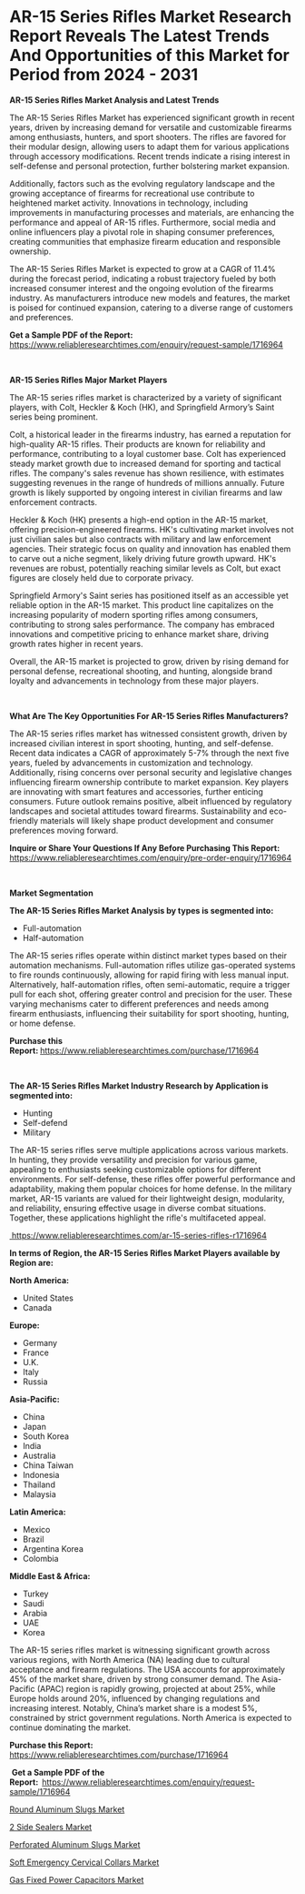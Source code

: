 <p><h1>AR-15 Series Rifles Market Research Report Reveals The Latest Trends And Opportunities of this Market for Period from 2024 - 2031</h1></p><p><strong>AR-15 Series Rifles Market Analysis and Latest Trends</strong></p>
<p><p>The AR-15 Series Rifles Market has experienced significant growth in recent years, driven by increasing demand for versatile and customizable firearms among enthusiasts, hunters, and sport shooters. The rifles are favored for their modular design, allowing users to adapt them for various applications through accessory modifications. Recent trends indicate a rising interest in self-defense and personal protection, further bolstering market expansion.</p><p>Additionally, factors such as the evolving regulatory landscape and the growing acceptance of firearms for recreational use contribute to heightened market activity. Innovations in technology, including improvements in manufacturing processes and materials, are enhancing the performance and appeal of AR-15 rifles. Furthermore, social media and online influencers play a pivotal role in shaping consumer preferences, creating communities that emphasize firearm education and responsible ownership.</p><p>The AR-15 Series Rifles Market is expected to grow at a CAGR of 11.4% during the forecast period, indicating a robust trajectory fueled by both increased consumer interest and the ongoing evolution of the firearms industry. As manufacturers introduce new models and features, the market is poised for continued expansion, catering to a diverse range of customers and preferences.</p></p>
<p><strong>Get a Sample PDF of the Report:&nbsp;</strong> <a href="https://www.reliableresearchtimes.com/enquiry/request-sample/1716964?utm_campaign=1455&utm_medium=2&utm_source=Github&utm_content=ia&utm_term=10102024&utm_id=ar-15-series-rifles">https://www.reliableresearchtimes.com/enquiry/request-sample/1716964</a></p>
<p>&nbsp;</p>
<p><strong>AR-15 Series Rifles Major Market Players</strong></p>
<p><p>The AR-15 series rifles market is characterized by a variety of significant players, with Colt, Heckler & Koch (HK), and Springfield Armory’s Saint series being prominent. </p><p>Colt, a historical leader in the firearms industry, has earned a reputation for high-quality AR-15 rifles. Their products are known for reliability and performance, contributing to a loyal customer base. Colt has experienced steady market growth due to increased demand for sporting and tactical rifles. The company's sales revenue has shown resilience, with estimates suggesting revenues in the range of hundreds of millions annually. Future growth is likely supported by ongoing interest in civilian firearms and law enforcement contracts.</p><p>Heckler & Koch (HK) presents a high-end option in the AR-15 market, offering precision-engineered firearms. HK's cultivating market involves not just civilian sales but also contracts with military and law enforcement agencies. Their strategic focus on quality and innovation has enabled them to carve out a niche segment, likely driving future growth upward. HK's revenues are robust, potentially reaching similar levels as Colt, but exact figures are closely held due to corporate privacy.</p><p>Springfield Armory's Saint series has positioned itself as an accessible yet reliable option in the AR-15 market. This product line capitalizes on the increasing popularity of modern sporting rifles among consumers, contributing to strong sales performance. The company has embraced innovations and competitive pricing to enhance market share, driving growth rates higher in recent years. </p><p>Overall, the AR-15 market is projected to grow, driven by rising demand for personal defense, recreational shooting, and hunting, alongside brand loyalty and advancements in technology from these major players.</p></p>
<p>&nbsp;</p>
<p><strong>What Are The Key Opportunities For AR-15 Series Rifles Manufacturers?</strong></p>
<p><p>The AR-15 series rifles market has witnessed consistent growth, driven by increased civilian interest in sport shooting, hunting, and self-defense. Recent data indicates a CAGR of approximately 5-7% through the next five years, fueled by advancements in customization and technology. Additionally, rising concerns over personal security and legislative changes influencing firearm ownership contribute to market expansion. Key players are innovating with smart features and accessories, further enticing consumers. Future outlook remains positive, albeit influenced by regulatory landscapes and societal attitudes toward firearms. Sustainability and eco-friendly materials will likely shape product development and consumer preferences moving forward.</p></p>
<p><strong>Inquire or Share Your Questions If Any Before Purchasing This Report:</strong> <a href="https://www.reliableresearchtimes.com/enquiry/pre-order-enquiry/1716964?utm_campaign=1455&utm_medium=2&utm_source=Github&utm_content=ia&utm_term=10102024&utm_id=ar-15-series-rifles">https://www.reliableresearchtimes.com/enquiry/pre-order-enquiry/1716964</a></p>
<p>&nbsp;</p>
<p><strong>Market Segmentation</strong></p>
<p><strong>The AR-15 Series Rifles Market Analysis by types is segmented into:</strong></p>
<p><ul><li>Full-automation</li><li>Half-automation</li></ul></p>
<p><p>The AR-15 series rifles operate within distinct market types based on their automation mechanisms. Full-automation rifles utilize gas-operated systems to fire rounds continuously, allowing for rapid firing with less manual input. Alternatively, half-automation rifles, often semi-automatic, require a trigger pull for each shot, offering greater control and precision for the user. These varying mechanisms cater to different preferences and needs among firearm enthusiasts, influencing their suitability for sport shooting, hunting, or home defense.</p></p>
<p><strong>Purchase this Report:&nbsp;</strong><a href="https://www.reliableresearchtimes.com/purchase/1716964?utm_campaign=1455&utm_medium=2&utm_source=Github&utm_content=ia&utm_term=10102024&utm_id=ar-15-series-rifles">https://www.reliableresearchtimes.com/purchase/1716964</a></p>
<p>&nbsp;</p>
<p><strong>The AR-15 Series Rifles Market Industry Research by Application is segmented into:</strong></p>
<p><ul><li>Hunting</li><li>Self-defend</li><li>Military</li></ul></p>
<p><p>The AR-15 series rifles serve multiple applications across various markets. In hunting, they provide versatility and precision for various game, appealing to enthusiasts seeking customizable options for different environments. For self-defense, these rifles offer powerful performance and adaptability, making them popular choices for home defense. In the military market, AR-15 variants are valued for their lightweight design, modularity, and reliability, ensuring effective usage in diverse combat situations. Together, these applications highlight the rifle's multifaceted appeal.</p></p>
<p><a href="https://www.reliableresearchtimes.com/ar-15-series-rifles-r1716964?utm_campaign=1455&utm_medium=2&utm_source=Github&utm_content=ia&utm_term=10102024&utm_id=ar-15-series-rifles">&nbsp;https://www.reliableresearchtimes.com/ar-15-series-rifles-r1716964</a></p>
<p><strong>In terms of Region, the AR-15 Series Rifles Market Players available by Region are:</strong></p>
<p>
    <p> <strong> North America: </strong>
        <ul>
            <li>United States</li>
            <li>Canada</li>
        </ul>
        </p> 
    <p> <strong> Europe: </strong>
        <ul>
            <li>Germany</li>
            <li>France</li>
            <li>U.K.</li>
            <li>Italy</li>
            <li>Russia</li>
        </ul>
        </p> 
    <p> <strong> Asia-Pacific: </strong>
        <ul>
            <li>China</li>
            <li>Japan</li>
            <li>South Korea</li>
            <li>India</li>
            <li>Australia</li>
            <li>China Taiwan</li>
            <li>Indonesia</li>
            <li>Thailand</li>
            <li>Malaysia</li>
        </ul>
        </p> 
    <p> <strong> Latin America: </strong>
        <ul>
            <li>Mexico</li>
            <li>Brazil</li>
            <li>Argentina Korea</li>
            <li>Colombia</li>
        </ul>
        </p> 
    <p> <strong> Middle East & Africa: </strong>
        <ul>
            <li>Turkey</li>
            <li>Saudi</li>
            <li>Arabia</li>
            <li>UAE</li>
            <li>Korea</li>
        </ul>
    </p>
    </p>
<p><p>The AR-15 series rifles market is witnessing significant growth across various regions, with North America (NA) leading due to cultural acceptance and firearm regulations. The USA accounts for approximately 45% of the market share, driven by strong consumer demand. The Asia-Pacific (APAC) region is rapidly growing, projected at about 25%, while Europe holds around 20%, influenced by changing regulations and increasing interest. Notably, China’s market share is a modest 5%, constrained by strict government regulations. North America is expected to continue dominating the market.</p></p>
<p><strong>Purchase this Report: </strong><a href="https://www.reliableresearchtimes.com/purchase/1716964?utm_campaign=1455&utm_medium=2&utm_source=Github&utm_content=ia&utm_term=10102024&utm_id=ar-15-series-rifles">https://www.reliableresearchtimes.com/purchase/1716964</a></p>
<p>&nbsp;<strong>Get a Sample PDF of the Report:&nbsp;&nbsp;</strong><a href="https://www.reliableresearchtimes.com/enquiry/request-sample/1716964?utm_campaign=1455&utm_medium=2&utm_source=Github&utm_content=ia&utm_term=10102024&utm_id=ar-15-series-rifles">https://www.reliableresearchtimes.com/enquiry/request-sample/1716964</a></p>
<p><strong></strong></p>
<p><p><a href="https://www.linkedin.com/pulse/round-aluminum-slugs-market-research-report-forecast-growth-wberc?utm_campaign=1455&utm_medium=2&utm_source=Github&utm_content=ia&utm_term=10102024&utm_id=ar-15-series-rifles">Round Aluminum Slugs Market</a></p><p><a href="https://www.linkedin.com/pulse/in-depth-2-side-sealers-market-review-size-share-77cagr-growth-qzr1e?utm_campaign=1455&utm_medium=2&utm_source=Github&utm_content=ia&utm_term=10102024&utm_id=ar-15-series-rifles">2 Side Sealers Market</a></p><p><a href="https://www.linkedin.com/pulse/comprehensive-analysis-global-perforated-aluminum-slugs-market-jyq5e?utm_campaign=1455&utm_medium=2&utm_source=Github&utm_content=ia&utm_term=10102024&utm_id=ar-15-series-rifles">Perforated Aluminum Slugs Market</a></p><p><a href="https://www.linkedin.com/pulse/global-soft-emergency-cervical-collars-industry-analysis-report-xrhhf?utm_campaign=1455&utm_medium=2&utm_source=Github&utm_content=ia&utm_term=10102024&utm_id=ar-15-series-rifles">Soft Emergency Cervical Collars Market</a></p><p><a href="https://www.linkedin.com/pulse/market-forecasting-change-global-gas-fixed-power-capacitors-szsbf?utm_campaign=1455&utm_medium=2&utm_source=Github&utm_content=ia&utm_term=10102024&utm_id=ar-15-series-rifles">Gas Fixed Power Capacitors Market</a></p></p>